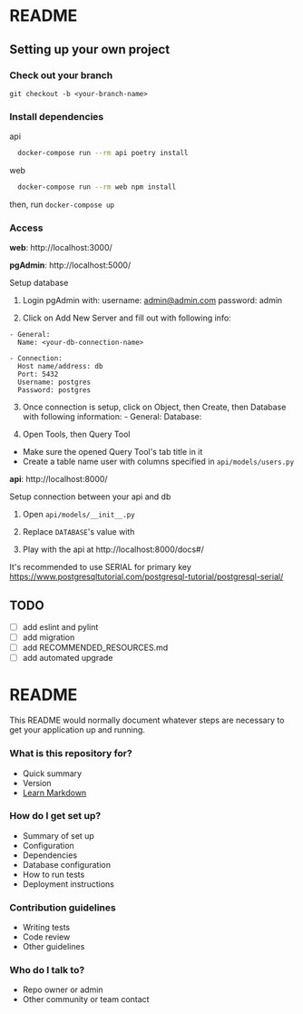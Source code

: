 # README

## Setting up your own project

### Check out your branch

`git checkout -b <your-branch-name>`

### Install dependencies

api
```bash
  docker-compose run --rm api poetry install
```

web
```bash
  docker-compose run --rm web npm install
```

then, run `docker-compose up`

### Access

**web**: http://localhost:3000/

**pgAdmin**: http://localhost:5000/

Setup database

  1. Login pgAdmin with:
    username: admin@admin.com
    password: admin

  2. Click on Add New Server and fill out with following info:

    - General:
      Name: <your-db-connection-name>

    - Connection:
      Host name/address: db
      Port: 5432
      Username: postgres
      Password: postgres

  3. Once connection is setup, click on Object, then Create, then Database with following information:
    - General:
      Database: <your-db-name>

  4. Open Tools, then Query Tool
  - Make sure the opened Query Tool's tab title <your-db-name> in it
  - Create a table name user with columns specified in `api/models/users.py`

**api**: http://localhost:8000/

Setup connection between your api and db

  1. Open `api/models/__init__.py`

  2. Replace `DATABASE`'s value with <your-db-name>

  3. Play with the api at http://localhost:8000/docs#/

It's recommended to use SERIAL for primary key
https://www.postgresqltutorial.com/postgresql-tutorial/postgresql-serial/

## TODO

- [ ] add eslint and pylint
- [ ] add migration
- [ ] add RECOMMENDED_RESOURCES.md
- [ ] add automated upgrade
# README #

This README would normally document whatever steps are necessary to get your application up and running.

### What is this repository for? ###

* Quick summary
* Version
* [Learn Markdown](https://bitbucket.org/tutorials/markdowndemo)

### How do I get set up? ###

* Summary of set up
* Configuration
* Dependencies
* Database configuration
* How to run tests
* Deployment instructions

### Contribution guidelines ###

* Writing tests
* Code review
* Other guidelines

### Who do I talk to? ###

* Repo owner or admin
* Other community or team contact